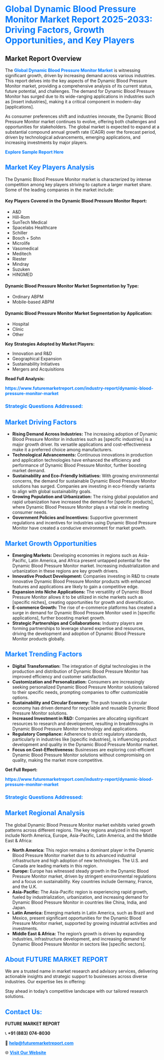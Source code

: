 <h1 style="color: #007BFF;">Global Dynamic Blood Pressure Monitor Market Report 2025-2033: Driving Factors, Growth Opportunities, and Key Players</h1>

<section id="overview">
<h2>Market Report Overview</h2>
<p>The <a href="https://www.futuremarketreport.com/industry-report/dynamic-blood-pressure-monitor-market" style="color: #007BFF; text-decoration: none;"><strong>Global Dynamic Blood Pressure Monitor Market</strong></a> is witnessing significant growth, driven by increasing demand across various industries. This report delves into the key aspects of the Dynamic Blood Pressure Monitor market, providing a comprehensive analysis of its current status, future potential, and challenges. The demand for Dynamic Blood Pressure Monitor has surged due to its wide-ranging applications in industries such as [insert industries], making it a critical component in modern-day [applications].</p>
<p>As consumer preferences shift and industries innovate, the Dynamic Blood Pressure Monitor market continues to evolve, offering both challenges and opportunities for stakeholders. The global market is expected to expand at a substantial compound annual growth rate (CAGR) over the forecast period, driven by technological advancements, emerging applications, and increasing investments by major players.</p>
</section>

<section id="overview">
<p><a href="https://www.futuremarketreport.com/request-sample/reportId=57105" style="color: #007BFF; text-decoration: none;"><strong>Explore Sample Report Here</strong></a></p>
</section>

<section id="key-players">
<h2 style="color: #007BFF;">Market Key Players Analysis</h2>
<p>The Dynamic Blood Pressure Monitor market is characterized by intense competition among key players striving to capture a larger market share. Some of the leading companies in the market include:</p>
<h4>Key Players Covered in the Dynamic Blood Pressure Monitor Report:</h4>
<ul><li>A&amp;D</li><li>Hill-Rom</li><li>SunTech Medical</li><li>Spacelabs Healthcare</li><li>Schiller</li><li>Bosch + Sohn</li><li>Microlife</li><li>Vasomedical</li><li>Meditech</li><li>Riester</li><li>Mindray</li><li>Suzuken</li><li>HINGMED</li></ul>
<h4>Dynamic Blood Pressure Monitor Market Segmentation by Type:</h4>
<ul><li>Ordinary ABPM</li><li>Mobile-based ABPM</li></ul>

<h4>Dynamic Blood Pressure Monitor Market Segmentation by Application:</h4>
<ul><li>Hospital</li><li>Clinic</li><li>Other</li></ul>
<p><strong>Key Strategies Adopted by Market Players:</strong></p>
<ul>
<li>Innovation and R&D</li>
<li>Geographical Expansion</li>
<li>Sustainability Initiatives</li>
<li>Mergers and Acquisitions</li>
</ul>
</section>

<section>
<p><strong>Read Full Analysis: </strong></p><a href="https://www.futuremarketreport.com/industry-report/dynamic-blood-pressure-monitor-market" style="color: #007BFF; text-decoration: none;"><strong>https://www.futuremarketreport.com/industry-report/dynamic-blood-pressure-monitor-market</strong></a>
<h3 style="color: #007BFF;">Strategic Questions Addressed:</h3>
</section>

<section id="driving-factors">
<h2 style="color: #007BFF;">Market Driving Factors</h2>
<ul>
<li><strong>Rising Demand Across Industries:</strong> The increasing adoption of Dynamic Blood Pressure Monitor in industries such as [specific industries] is a major growth driver. Its versatile applications and cost-effectiveness make it a preferred choice among manufacturers.</li>
<li><strong>Technological Advancements:</strong> Continuous innovations in production and application technologies have enhanced the efficiency and performance of Dynamic Blood Pressure Monitor, further boosting market demand.</li>
<li><strong>Sustainability and Eco-Friendly Initiatives:</strong> With growing environmental concerns, the demand for sustainable Dynamic Blood Pressure Monitor solutions has surged. Companies are investing in eco-friendly variants to align with global sustainability goals.</li>
<li><strong>Growing Population and Urbanization:</strong> The rising global population and rapid urbanization have increased the demand for [specific products], where Dynamic Blood Pressure Monitor plays a vital role in meeting consumer needs.</li>
<li><strong>Government Policies and Incentives:</strong> Supportive government regulations and incentives for industries using Dynamic Blood Pressure Monitor have created a conducive environment for market growth.</li>
</ul>
</section>

<section id="growth-opportunities">
<h2 style="color: #007BFF;">Market Growth Opportunities</h2>
<ul>
<li><strong>Emerging Markets:</strong> Developing economies in regions such as Asia-Pacific, Latin America, and Africa present untapped potential for the Dynamic Blood Pressure Monitor market. Increasing industrialization and urbanization in these regions are key growth drivers.</li>
<li><strong>Innovative Product Development:</strong> Companies investing in R&D to create innovative Dynamic Blood Pressure Monitor products with enhanced features and applications are likely to gain a competitive edge.</li>
<li><strong>Expansion into Niche Applications:</strong> The versatility of Dynamic Blood Pressure Monitor allows it to be utilized in niche markets such as [specific niches], creating opportunities for growth and diversification.</li>
<li><strong>E-commerce Growth:</strong> The rise of e-commerce platforms has created a surge in demand for Dynamic Blood Pressure Monitor used in [specific applications], further boosting market growth.</li>
<li><strong>Strategic Partnerships and Collaborations:</strong> Industry players are forming partnerships to leverage shared expertise and resources, driving the development and adoption of Dynamic Blood Pressure Monitor products globally.</li>
</ul>
</section>

<section id="trending-factors">
<h2 style="color: #007BFF;">Market Trending Factors</h2>
<ul>
<li><strong>Digital Transformation:</strong> The integration of digital technologies in the production and distribution of Dynamic Blood Pressure Monitor has improved efficiency and customer satisfaction.</li>
<li><strong>Customization and Personalization:</strong> Consumers are increasingly seeking personalized Dynamic Blood Pressure Monitor solutions tailored to their specific needs, prompting companies to offer customizable options.</li>
<li><strong>Sustainability and Circular Economy:</strong> The push towards a circular economy has driven demand for recyclable and reusable Dynamic Blood Pressure Monitor solutions.</li>
<li><strong>Increased Investment in R&D:</strong> Companies are allocating significant resources to research and development, resulting in breakthroughs in Dynamic Blood Pressure Monitor technology and applications.</li>
<li><strong>Regulatory Compliance:</strong> Adherence to strict regulatory standards, particularly in industries like [specific industries], is influencing product development and quality in the Dynamic Blood Pressure Monitor market.</li>
<li><strong>Focus on Cost-Effectiveness:</strong> Businesses are exploring cost-efficient Dynamic Blood Pressure Monitor solutions without compromising on quality, making the market more competitive.</li>
</ul>
</section>

<section>
<p><strong>Get Full Report: </strong></p><a href="https://www.futuremarketreport.com/industry-report/dynamic-blood-pressure-monitor-market" style="color: #007BFF; text-decoration: none;"><strong>https://www.futuremarketreport.com/industry-report/dynamic-blood-pressure-monitor-market</strong></a>
<h3 style="color: #007BFF;">Strategic Questions Addressed:</h3>
</section>


<section id="regional-analysis">
<h2 style="color: #007BFF;">Market Regional Analysis</h2>
<p>The global Dynamic Blood Pressure Monitor market exhibits varied growth patterns across different regions. The key regions analyzed in this report include North America, Europe, Asia-Pacific, Latin America, and the Middle East & Africa:</p>
<ul>
<li><strong>North America:</strong> This region remains a dominant player in the Dynamic Blood Pressure Monitor market due to its advanced industrial infrastructure and high adoption of new technologies. The U.S. and Canada are leading markets in this region.</li>
<li><strong>Europe:</strong> Europe has witnessed steady growth in the Dynamic Blood Pressure Monitor market, driven by stringent environmental regulations and a focus on sustainability. Key countries include Germany, France, and the U.K.</li>
<li><strong>Asia-Pacific:</strong> The Asia-Pacific region is experiencing rapid growth, fueled by industrialization, urbanization, and increasing demand for Dynamic Blood Pressure Monitor in countries like China, India, and Japan.</li>
<li><strong>Latin America:</strong> Emerging markets in Latin America, such as Brazil and Mexico, present significant opportunities for the Dynamic Blood Pressure Monitor market, supported by growing industrial activities and investments.</li>
<li><strong>Middle East & Africa:</strong> The region’s growth is driven by expanding industries, infrastructure development, and increasing demand for Dynamic Blood Pressure Monitor in sectors like [specific sectors].</li>
</ul>
</section>

<footer>
<h2 style="color: #007BFF;">About FUTURE MARKET REPORT</h2>
<p>We are a trusted name in market research and advisory services, delivering actionable insights and strategic support to businesses across diverse industries. Our expertise lies in offering:</p>

<p>Stay ahead in today’s competitive landscape with our tailored research solutions.</p>

<h2 style="color: #007BFF;">Contact Us:</h2>
<p><strong>FUTURE MARKET REPORT</strong></p>
<p>📞 <strong>+91 (883) 074-8030</strong></p>
<p>📧 <strong><a href="mailto:help@futuremarketreport.com" style="color: #007BFF;">help@futuremarketreport.com</a></strong></p>
<p>🌐 <strong><a href="https://www.futuremarketreport.com/" style="color: #007BFF;">Visit Our Website</a></strong></p>
</footer>
